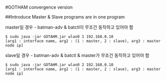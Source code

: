 #GOTHAM convergence version

##Introduce
Master & Slave programs are in one program


master일 경우 - batman-adv & batctl이 무조건 동작하고 있어야 함        
```
$ sudo java -jar GOTAHM.jar wlan0 1 192.168.0.10
[arg1 : interface name, arg2 : (1 : master, 2 : slave), arg3 : master node ip]
```

slave일 경우 - batman-adv & batctl & master가 무조건 동작하고 있어야 함        
```
$ sudo java -jar GOTAHM.jar wlan0 2 192.168.0.10
[arg1 : interface name, arg2 : (1 : master, 2 : slave), arg3 : master node ip]
```


